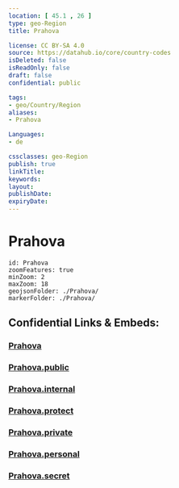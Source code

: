 ```yaml
---
location: [ 45.1 , 26 ] 
type: geo-Region
title: Prahova

license: CC BY-SA 4.0
source: https://datahub.io/core/country-codes
isDeleted: false
isReadOnly: false
draft: false
confidential: public

tags:
- geo/Country/Region
aliases:
- Prahova

Languages:
- de

cssclasses: geo-Region
publish: true
linkTitle: 
keywords: 
layout: 
publishDate: 
expiryDate: 
---
```


# Prahova

```leaflet
id: Prahova
zoomFeatures: true 
minZoom: 2 
maxZoom: 18
geojsonFolder: ./Prahova/
markerFolder: ./Prahova/
```


## Confidential Links & Embeds: 

### [Prahova](/_Standards/Earth/Continent/Europe/Europe~East/Romania/Regions~Romania/Romania~Sud-Muntenia/Prahova.md) 

### [Prahova.public](/_public/Earth/Continent/Europe/Europe~East/Romania/Regions~Romania/Romania~Sud-Muntenia/Prahova.public.md) 

### [Prahova.internal](/_internal/Earth/Continent/Europe/Europe~East/Romania/Regions~Romania/Romania~Sud-Muntenia/Prahova.internal.md) 

### [Prahova.protect](/_protect/Earth/Continent/Europe/Europe~East/Romania/Regions~Romania/Romania~Sud-Muntenia/Prahova.protect.md) 

### [Prahova.private](/_private/Earth/Continent/Europe/Europe~East/Romania/Regions~Romania/Romania~Sud-Muntenia/Prahova.private.md) 

### [Prahova.personal](/_personal/Earth/Continent/Europe/Europe~East/Romania/Regions~Romania/Romania~Sud-Muntenia/Prahova.personal.md) 

### [Prahova.secret](/_secret/Earth/Continent/Europe/Europe~East/Romania/Regions~Romania/Romania~Sud-Muntenia/Prahova.secret.md)

